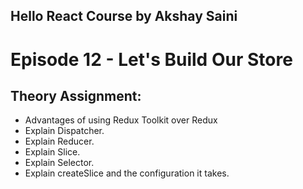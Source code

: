 ## Hello React Course by Akshay Saini

# Episode 12 - Let's Build Our Store

## Theory Assignment:

- Advantages of using Redux Toolkit over Redux
- Explain Dispatcher.
- Explain Reducer.
- Explain Slice.
- Explain Selector.
- Explain createSlice and the configuration it takes.
